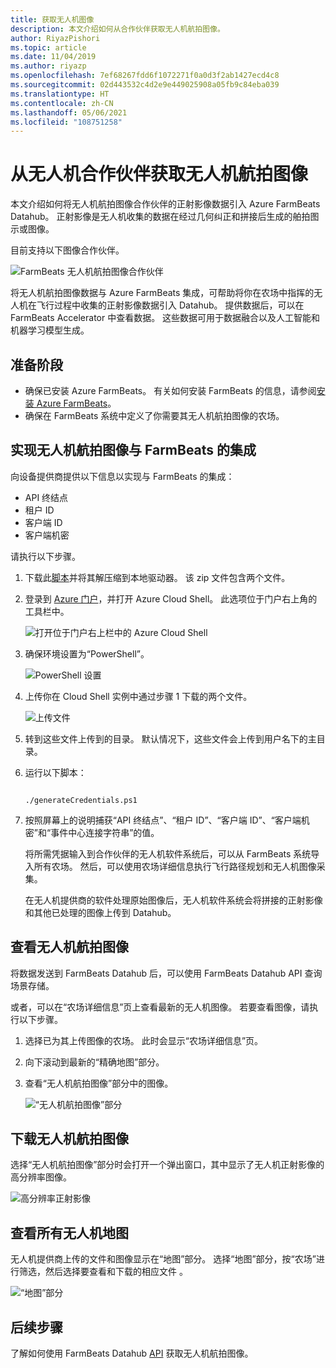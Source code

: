 ```yaml
---
title: 获取无人机图像
description: 本文介绍如何从合作伙伴获取无人机航拍图像。
author: RiyazPishori
ms.topic: article
ms.date: 11/04/2019
ms.author: riyazp
ms.openlocfilehash: 7ef68267fdd6f1072271f0a0d3f2ab1427ecd4c8
ms.sourcegitcommit: 02d443532c4d2e9e449025908a05fb9c84eba039
ms.translationtype: HT
ms.contentlocale: zh-CN
ms.lasthandoff: 05/06/2021
ms.locfileid: "108751258"
---
```

# <a name="get-drone-imagery-from-drone-partners"></a>从无人机合作伙伴获取无人机航拍图像

本文介绍如何将无人机航拍图像合作伙伴的正射影像数据引入 Azure FarmBeats Datahub。 正射影像是无人机收集的数据在经过几何纠正和拼接后生成的舶拍图示或图像。

目前支持以下图像合作伙伴。

  ![FarmBeats 无人机航拍图像合作伙伴](./media/get-drone-imagery-from-drone-partner/drone-partner-1.png)

将无人机航拍图像数据与 Azure FarmBeats 集成，可帮助将你在农场中指挥的无人机在飞行过程中收集的正射影像数据引入 Datahub。 提供数据后，可以在 FarmBeats Accelerator 中查看数据。 这些数据可用于数据融合以及人工智能和机器学习模型生成。

## <a name="before-you-begin"></a>准备阶段

  - 确保已安装 Azure FarmBeats。 有关如何安装 FarmBeats 的信息，请参阅[安装 Azure FarmBeats](install-azure-farmbeats.md)。
  - 确保在 FarmBeats 系统中定义了你需要其无人机航拍图像的农场。

## <a name="enable-drone-imagery-integration-with-farmbeats"></a>实现无人机航拍图像与 FarmBeats 的集成

向设备提供商提供以下信息以实现与 FarmBeats 的集成：
 - API 终结点
 - 租户 ID
 - 客户端 ID
 - 客户端机密

请执行以下步骤。

1. 下载此[脚本](https://aka.ms/farmbeatspartnerscript)并将其解压缩到本地驱动器。 该 zip 文件包含两个文件。
2. 登录到 [Azure 门户](https://portal.azure.com/)，并打开 Azure Cloud Shell。 此选项位于门户右上角的工具栏中。

    ![打开位于门户右上栏中的 Azure Cloud Shell](./media/get-drone-imagery-from-drone-partner/navigation-bar-1.png)

3. 确保环境设置为“PowerShell”。

    ![PowerShell 设置](./media/get-drone-imagery-from-drone-partner/power-shell-new-1.png)

4. 上传你在 Cloud Shell 实例中通过步骤 1 下载的两个文件。

    ![上传文件](./media/get-drone-imagery-from-drone-partner/power-shell-two-1.png)

5. 转到这些文件上传到的目录。 默认情况下，这些文件会上传到用户名下的主目录。
6. 运行以下脚本：

    ```azurepowershell-interactive

    ./generateCredentials.ps1

    ```

7. 按照屏幕上的说明捕获“API 终结点”、“租户 ID”、“客户端 ID”、“客户端机密”和“事件中心连接字符串”的值。

    将所需凭据输入到合作伙伴的无人机软件系统后，可以从 FarmBeats 系统导入所有农场。 然后，可以使用农场详细信息执行飞行路径规划和无人机图像采集。

    在无人机提供商的软件处理原始图像后，无人机软件系统会将拼接的正射影像和其他已处理的图像上传到 Datahub。

## <a name="view-drone-imagery"></a>查看无人机航拍图像

将数据发送到 FarmBeats Datahub 后，可以使用 FarmBeats Datahub API 查询场景存储。

或者，可以在“农场详细信息”页上查看最新的无人机图像。 若要查看图像，请执行以下步骤。

1. 选择已为其上传图像的农场。 此时会显示“农场详细信息”页。
2. 向下滚动到最新的“精确地图”部分。
3. 查看“无人机航拍图像”部分中的图像。

    ![“无人机航拍图像”部分](./media/get-drone-imagery-from-drone-partner/drone-imagery-1.png)

## <a name="download-drone-imagery"></a>下载无人机航拍图像

选择“无人机航拍图像”部分时会打开一个弹出窗口，其中显示了无人机正射影像的高分辨率图像。

![高分辨率正射影像](./media/get-drone-imagery-from-drone-partner/download-drone-imagery-1.png)

## <a name="view-all-drone-maps"></a>查看所有无人机地图

无人机提供商上传的文件和图像显示在“地图”部分。 选择“地图”部分，按“农场”进行筛选，然后选择要查看和下载的相应文件 。

  ![“地图”部分](./media/get-drone-imagery-from-drone-partner/view-drone-maps-1.png)

## <a name="next-steps"></a>后续步骤

了解如何使用 FarmBeats Datahub [API](rest-api-in-azure-farmbeats.md) 获取无人机航拍图像。
